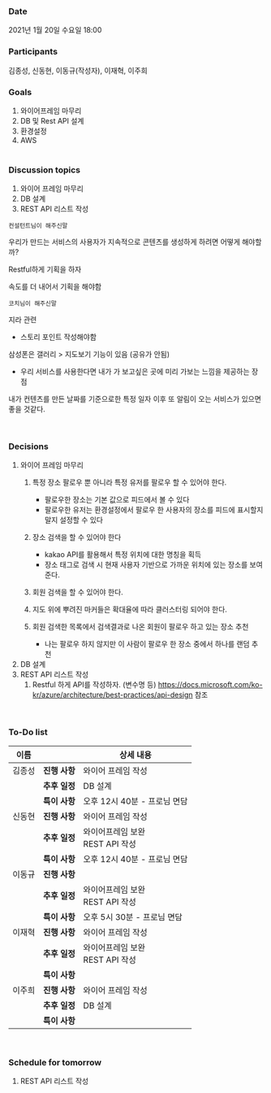 ### Date  

2021년 1월 20일 수요일 18:00
</br>

### Participants

김종성, 신동현, 이동규(작성자), 이재혁, 이주희
</br>

### Goals

1. 와이어프레임 마무리
2. DB 및 Rest API 설계
3. 환경설정
4. AWS  
   </br>  

### Discussion topics  

1. 와이어 프레임 마무리
2. DB 설계
3. REST API 리스트 작성



`컨설턴트님이 해주신말`

우리가 만드는 서비스의 사용자가 지속적으로 콘텐츠를 생성하게 하려면 어떻게 해야할까?

Restful하게 기획을 하자

속도를 더 내어서 기획을 해야함



`코치님이 해주신말`

지라 관련

- 스토리 포인트 작성해야함



삼성폰은 갤러리 > 지도보기 기능이 있음 (공유가 안됨)

- 우리 서비스를 사용한다면 내가 가 보고싶은 곳에 미리 가보는 느낌을 제공하는 장점



내가 컨텐츠를 만든 날짜를 기준으로한 특정 일자 이후 또 알림이 오는 서비스가 있으면 좋을 것같다.



</br>   

### Decisions 

1. 와이어 프레임 마무리
   1. 특정 장소 팔로우 뿐 아니라 특정 유저를 팔로우 할 수 있어야 한다.

      - 팔로우한 장소는 기본 값으로 피드에서 볼 수 있다
      - 팔로우한 유저는 환경설정에서 팔로우 한 사용자의 장소를 피드에 표시할지 말지 설정할 수 있다

   2. 장소 검색을 할 수 있어야 한다

      - kakao API를 활용해서 특정 위치에 대한 명칭을 획득
      - 장소 태그로 검색 시 현재 사용자 기반으로 가까운 위치에 있는 장소를 보여준다.

   3. 회원 검색을 할 수 있어야 한다.

   4. 지도 위에 뿌려진 마커들은 확대율에 따라 클러스터링 되어야 한다.

   5. 회원 검색한 목록에서 검색결과로 나온 회원이 팔로우 하고 있는 장소 추천

      - 나는 팔로우 하지 않지만 이 사람이 팔로우 한 장소 중에서 하나를 랜덤 추천
2. DB 설계
3. REST API 리스트 작성
   1. Restful 하게 API를 작성하자. (변수명 등)
       https://docs.microsoft.com/ko-kr/azure/architecture/best-practices/api-design 참조

</br> 

### To-Do list

| 이름   |               | 상세 내용                             |
| ------ | ------------- | ------------------------------------- |
| 김종성 | **진행 사항** | 와이어 프레임 작성                    |
|        | **추후 일정** | DB 설계                               |
|        | **특이 사항** | 오후 12시 40분 - 프로님 면담          |
| 신동현 | **진행 사항** | 와이어 프레임 작성                    |
|        | **추후 일정** | 와이어프레임 보완<br /> REST API 작성 |
|        | **특이 사항** | 오후 12시 40분 - 프로님 면담          |
| 이동규 | **진행 사항** |                                       |
|        | **추후 일정** | 와이어프레임 보완<br /> REST API 작성 |
|        | **특이 사항** | 오후 5시 30분 - 프로님 면담           |
| 이재혁 | **진행 사항** | 와이어 프레임 작성                    |
|        | **추후 일정** | 와이어프레임 보완<br /> REST API 작성 |
|        | **특이 사항** |                                       |
| 이주희 | **진행 사항** | 와이어 프레임 작성                    |
|        | **추후 일정** | DB 설계                               |
|        | **특이 사항** |                                       |


</br> 

### Schedule for tomorrow 

1. REST API 리스트 작성

</br> 